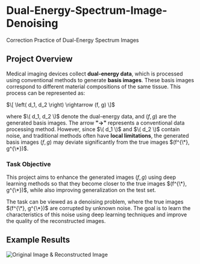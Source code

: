# Dual-Energy-Spectrum-Image-Denoising
Correction Practice of Dual-Energy Spectrum Images

## Project Overview  
Medical imaging devices collect **dual-energy data**, which is processed using conventional methods to generate **basis images**. These basis images correspond to different material compositions of the same tissue. This process can be represented as:  

$\[
\left( d_1, d_2 \right) \rightarrow (f, g)
\]$

where $\( d_1, d_2 \)$ denote the dual-energy data, and $(f, g)$ are the generated basis images. The arrow **"→"** represents a conventional data processing method. However, since $\( d_1 \)$ and $\( d_2 \)$ contain noise, and traditional methods often have **local limitations**, the generated basis images $(f, g)$ may deviate significantly from the true images $(f^{\*}, g^{\*})$.  

### Task Objective  
This project aims to enhance the generated images $(f, g)$ using deep learning methods so that they become closer to the true images $(f^{\*}, g^{\*})$, while also improving generalization on the test set.  

The task can be viewed as a denoising problem, where the true images $(f^{\*}, g^{\*})$ are corrupted by unknown noise. The goal is to learn the characteristics of this noise using deep learning techniques and improve the quality of the reconstructed images.  

## Example Results  
![Original Image & Reconstructed Image](XuanLu11/Dual-Energy-Spectrum-Image-Denoising/DGUNet_DN/res_real_test/0000.png)